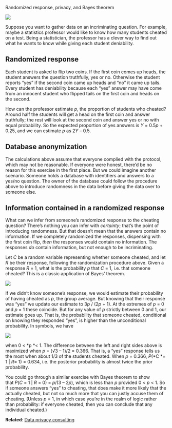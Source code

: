 Randomized response, privacy, and Bayes theorem

![](../_resources/5e11534210f3c39e40d93a97bc7d701d.png)

Suppose you want to gather data on an incriminating question. For example, maybe a statistics professor would like to know how many students cheated on a test. Being a statistician, the professor has a clever way to find out what he wants to know while giving each student deniability.

## Randomized response

Each student is asked to flip two coins. If the first coin comes up heads, the student answers the question truthfully, yes or no. Otherwise the student reports “yes” if the second coin came up heads and “no” it came up tails. Every student has deniability because each “yes” answer may have come from an innocent student who flipped tails on the first coin and heads on the second.

How can the professor estimate *p*, the proportion of students who cheated? Around half the students will get a head on the first coin and answer truthfully; the rest will look at the second coin and answer yes or no with equal probability. So the expected proportion of yes answers is *Y* = 0.5*p* + 0.25, and we can estimate *p* as 2*Y* – 0.5.

## Database anonymization

The calculations above assume that everyone complied with the protocol, which may not be reasonable. If everyone were honest, there’d be no reason for this exercise in the first place. But we could imagine another scenario. Someone holds a database with identifiers and answers to a yes/no question. The owner of the database could follow the procedure above to introduce randomness in the data before giving the data over to someone else.

## Information contained in a randomized response

What can we infer from someone’s randomized response to the cheating question? There’s nothing you can infer with *certainty*; that’s the point of introducing randomness. But that doesn’t mean that the answers contain no information. If we completely randomized the responses, dispensing with the first coin flip, *then* the responses would contain no information. The responses *do* contain information, but not enough to be incriminating.

Let *C* be a random variable representing whether someone cheated, and let *R* be their response, following the randomization procedure above. Given a response *R* = 1, what is the probability *p* that *C* = 1, i.e. that someone cheated? This is a classic application of Bayes’ theorem.

![](../_resources/0c0ef6b636dee5785b758bf9ab14a93d.png)

If we didn’t know someone’s response, we would estimate their probability of having cheated as *p*, the group average. But knowing that their response was “yes” we update our estimate to 3*p* / (2*p* + 1). At the extremes of *p* = 0 and *p* = 1 these coincide. But for any value of *p* strictly between 0 and 1, our estimate goes up. That is, the probability that someone cheated, conditional on knowing they responded “yes”, is higher than the unconditional probability. In symbols, we have

![](../_resources/271b9952c148e1ba76c34fb2e48d6a6e.png)

when 0 < *p *< 1. The difference between the left and right sides above is maximized when *p* = (√3 – 1)/2 = 0.366. That is, a “yes” response tells us the most when about 1/3 of the students cheated. When *p* = 0.366, *P*(*C *= 1 | *R*= 1) = 0.634, i.e. the posterior probability is almost twice the prior probability.

You could go through a similar exercise with Bayes theorem to show that *P*(*C* = 1 | *R* = 0) = *p*/(3 – 2*p*), which is less than *p* provided 0 < *p* < 1. So if someone answers “yes” to cheating, that does make it more likely that the actually cheated, but not so much more that you can justly accuse them of cheating. (Unless *p* = 1, in which case you’re in the realm of logic rather than probability: if everyone cheated, then you can conclude that any individual cheated.)

**Related**: [Data privacy consulting](https://www.johndcook.com/blog/data-privacy/)